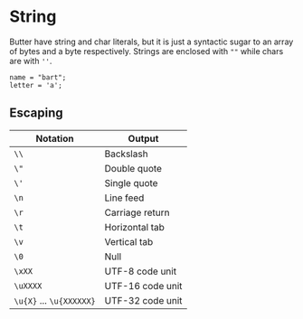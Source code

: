 # String

Butter have string and char literals, but it is just a syntactic sugar to an array of bytes and a byte respectively. Strings are enclosed with `""` while chars are with `''`.

```butter
name = "bart";
letter = 'a';
```

## Escaping

| Notation                 | Output           |
| ------------------------ | ---------------- |
| `\\`                     | Backslash        |
| `\"`                     | Double quote     |
| `\'`                     | Single quote     |
| `\n`                     | Line feed        |
| `\r`                     | Carriage return  |
| `\t`                     | Horizontal tab   |
| `\v`                     | Vertical tab     |
| `\0`                     | Null             |
| `\xXX`                   | UTF-8 code unit  |
| `\uXXXX`                 | UTF-16 code unit |
| `\u{X}` ... `\u{XXXXXX}` | UTF-32 code unit |
